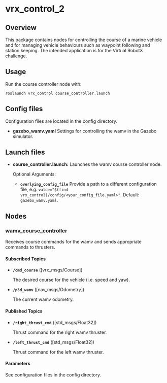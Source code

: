 # vrx_control_2

## Overview

This package contains nodes for controlling the course of a marine vehicle and for managing vehicle behaviours such as waypoint following and station keeping. The intended application is for the Virtual RobotX challenge.

## Usage

Run the course controller node with:

	roslaunch vrx_control course_controller.launch

## Config files

Configuration files are located in the config directory.

* **gazebo_wamv.yaml** Settings for controlling the wamv in the Gazebo simulator.

## Launch files

* **course_controller.launch:** Launches the wamv course controller node.

     Optional Arguments:

     - **`overlying_config_file`** Provide a path to a different configuration file, e.g. `value="$(find vrx_control)/config/<your_config_file.yaml>"`. Default: `gazebo_wamv.yaml`.

## Nodes

### wamv_course_controller

Receives course commands for the wamv and sends appropriate commands to thrusters.

#### Subscribed Topics

* **`/cmd_course`** ([vrx_msgs/Course])

	The desired course for the vehicle (i.e. speed and yaw).

* **`/p3d_wamv`** ([nav_msgs/Odometry])

	The current wamv odometry.

#### Published Topics

* **`/right_thrust_cmd`** ([std_msgs/Float32])

	Thrust command for the right wamv thruster.

* **`/left_thrust_cmd`** ([std_msgs/Float32])

	Thrust command for the left wamv thruster.

#### Parameters

See configuration files in the config directory.
